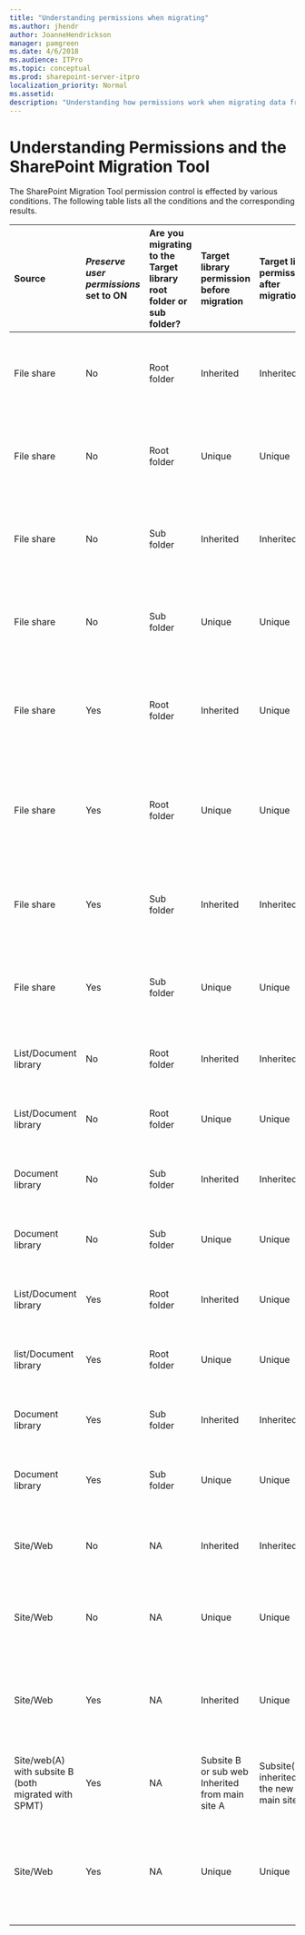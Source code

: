 ```yaml
---
title: "Understanding permissions when migrating"
ms.author: jhendr
author: JoanneHendrickson
manager: pamgreen
ms.date: 4/6/2018
ms.audience: ITPro
ms.topic: conceptual
ms.prod: sharepoint-server-itpro
localization_priority: Normal
ms.assetid: 
description: "Understanding how permissions work when migrating data from on-premises to SPO using the SharePoint Migration Tool"
---
```


# Understanding Permissions and the SharePoint Migration Tool

The SharePoint Migration Tool permission control is effected by various conditions.  The following table lists all the conditions and the corresponding results.

|**Source**|***Preserve user permissions* set to ON**|**Are you migrating to the Target library root folder or sub folder?**|**Target library permission before migration**|**Target library permission after migration**|**Note**|
|:-----|:-----|:-----|:-----|:-----|:-----|
|File share|No|Root folder|Inherited|Inherited|Role assignments of the target library and existing files won't be changed| migrated files have Inherited permission (Inherited role assignments from target library)|
|File share|No|Root folder|Unique|Unique|Role assignments of the target library and existing files won't be changed| migrated files have Inherited permission (Inherited role assignments from target library)|
|File share|No|Sub folder|Inherited|Inherited|Role assignments of the target library and existing files won't be changed| migrated files have Inherited permission (Inherited role assignments from target library)|
|File share|No|Sub folder|Unique|Unique|Role assignments of the target library and existing files won't be changed| migrated files have Inherited permission (Inherited role assignments from target library)|
|File share|Yes|Root folder|Inherited|Unique|Role assignments of the target library will be replaced by that in source root folder| existing files with Inherited permission will still be Inherited permission but with new role assignment from target library| existing files with Unique permission won't be changed; migrated files without any permission in the source will have Inherited permission and Inherited role assignment from target library| migrated files with any permission in the source will carry over these permission as Unique permission.|
|File share|Yes|Root folder|Unique|Unique|Permission from the source folder will be added as new role assignments to the target library| existing files with Inherited permission will still be Inherited permission but with new role assignment from target library| existing files with Unique permission won't be changed; migrated files without any permission in the source will have Inherited permission and Inherited role assignment from target library| migrated files with any permission in the source will carry over these permission as Unique permission.|
|File share|Yes|Sub folder|Inherited|Inherited|Role assignments of the target library and existing files won't be changed| permission from source folder and files will be carried over to the target subfolder and corresponding files| which will have Unique permission| as new role assignments|
|File share|Yes|Sub folder|Unique|Unique|Role assignments of the target library and existing files won't be changed| permission from source folder and files will be carried over to the target subfolder and corresponding files| which will have Unique permission| as new role assignments|
|List/Document library |No|Root folder|Inherited|Inherited|Same as File share migration with same condition|
|List/Document library |No|Root folder|Unique|Unique|Same as File share migration with same condition|
|Document library |No|Sub folder|Inherited|Inherited|Same as File share migration with same condition|
|Document library |No|Sub folder|Unique|Unique|Same as File share migration with same condition|
|List/Document library |Yes|Root folder|Inherited|Unique|Same as File share migration with same condition|
|list/Document library |Yes|Root folder|Unique|Unique|Same as File share migration with same condition|
|Document library |Yes|Sub folder|Inherited|Inherited|Same as File share migration with same condition|
|Document library |Yes|Sub folder|Unique|Unique|Same as File share migration with same condition|
|Site/Web|No|NA|Inherited|Inherited|Role assignment of target site/web will be unchanged|
|Site/Web|No|NA|Unique|Unique|Role assignment of target site/web will be unchanged|
|Site/Web|Yes|NA|Inherited |Unique|Role assignment of target site/web **will be replaced** by those in the source site/web|
|Site/web(A) with subsite B  (both migrated with SPMT)|Yes|NA|Subsite B or sub web Inherited from main site A|Subsite(B/web inherited from the new SPO main site A|Site A is migrated as described for normal site migration|
|Site/Web|Yes|NA|Unique|Unique|Role assignment of source site/web will be added as new role assignments to the target site/web|



